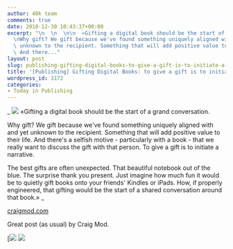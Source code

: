 ```yaml
---
author: 40k team
comments: true
date: 2010-12-30 10:43:37+00:00
excerpt: "\n  \n  \n\n  «Gifting a digital book should be the start of a grand conversation.\n\
  \nWhy gift? We gift because we've found something uniquely aligned with and yet\
  \ unknown to the recipient. Something that will add positive value to their life.\
  \ And there..."
layout: post
slug: publishing-gifting-digital-books-to-give-a-gift-is-to-initiate-a-narrative
title: '[Publishing] Gifting Digital Books: to give a gift is to initiate a narrative'
wordpress_id: 3172
categories:
- Today in Publishing
---
```



  


  _
![](http://www.40kbooks.com/wp-content/uploads/quote1.jpg)
  «Gifting a digital book should be the start of a grand conversation.
  
  

Why gift? We gift because we've found something uniquely aligned with and yet unknown to the recipient. Something that will add positive value to their life. And there's a selfish motive - particularly with a book - that we really want to discuss the gift with that person. To give a gift is to initiate a narrative.
  
  

The best gifts are often unexpected. That beautiful notebook out of the blue. The surprise thank you present. Just imagine how much fun it would be to quietly gift books onto your friends' Kindles or iPads. How, if properly engineered, that gifting would be the start of a shared conversation around that book.»
_  

[craigmod.com](http://tinyurl.com/2wnjbpv)






Great post (as usual) by Craig Mod. 





[![](http://www.bookcafe.net/filtr/t1.png)
[![](http://www.bookcafe.net/filtr/f1.png)](http://www.facebook.com/pages/40k/122586614419616)


 
    
